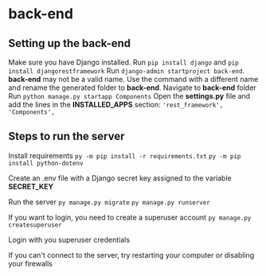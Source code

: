 # back-end

## Setting up the back-end

Make sure you have Django installed. Run `pip install django` and `pip install djangorestframework`
Run `django-admin startproject back-end`. **back-end** may not be a valid name. Use the command with a different name and rename the generated folder to **back-end**.
Navigate to **back-end** folder
Run `python manage.py startapp Components`
Open the **settings.py** file and add the lines in the **INSTALLED_APPS** section:
`'rest_framework',`
`'Components',`

## Steps to run the server

Install requirements
`py -m pip install -r requirements.txt`
`py -m pip install python-dotenv`

Create an .env file with a Django secret key assigned to the variable **SECRET_KEY**

Run the server
`py manage.py migrate`
`py manage.py runserver`

If you want to login, you need to create a superuser account
`py manage.py createsuperuser`

Login with you superuser credentials

If you can't connect to the server, try restarting your computer or disabling your firewalls

